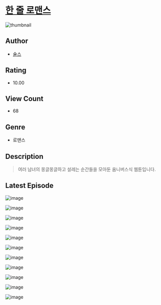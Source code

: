 # [한 줄 로맨스](https://comic.naver.com/bestChallenge/list?titleId=811143)
![thumbnail](https://image-comic.pstatic.net/user_contents_data/challenge_comic/2023/05/25/367181/upload_3559357948774921317_480x623.jpeg)

## Author
- [슐스](https://comic.naver.com/artistTitle?id=367181)

## Rating
- 10.00

## View Count
- 68

## Genre
- 로맨스

## Description
> 여러 남녀의 몽글몽글하고 설레는 순간들을 모아둔 옴니버스식 웹툰입니다.


## Latest Episode
![image](https://image-comic.pstatic.net/user_contents_data/challenge_comic/2023/05/25/367181/upload_7291384306423324984.jpeg)

![image](https://image-comic.pstatic.net/user_contents_data/challenge_comic/2023/05/25/367181/upload_3618705184070514745.jpeg)

![image](https://image-comic.pstatic.net/user_contents_data/challenge_comic/2023/05/25/367181/upload_3618750264849610339.jpeg)

![image](https://image-comic.pstatic.net/user_contents_data/challenge_comic/2023/05/25/367181/upload_7378640234996917559.jpeg)

![image](https://image-comic.pstatic.net/user_contents_data/challenge_comic/2023/05/25/367181/upload_7233967809203876450.jpeg)

![image](https://image-comic.pstatic.net/user_contents_data/challenge_comic/2023/05/25/367181/upload_3835150864077959990.jpeg)

![image](https://image-comic.pstatic.net/user_contents_data/challenge_comic/2023/05/25/367181/upload_3558519021406283061.jpeg)

![image](https://image-comic.pstatic.net/user_contents_data/challenge_comic/2023/05/25/367181/upload_3834924176576164918.jpeg)

![image](https://image-comic.pstatic.net/user_contents_data/challenge_comic/2023/05/25/367181/upload_4122876551504212838.jpeg)

![image](https://image-comic.pstatic.net/user_contents_data/challenge_comic/2023/05/25/367181/upload_4135823111942977889.jpeg)

![image](https://image-comic.pstatic.net/user_contents_data/challenge_comic/2023/05/25/367181/upload_3977018461491651429.jpeg)

